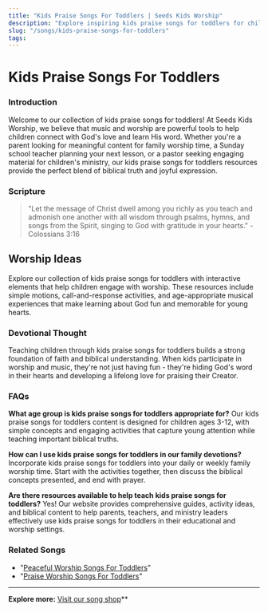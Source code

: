 ```yaml
---
title: "Kids Praise Songs For Toddlers | Seeds Kids Worship"
description: "Explore inspiring kids praise songs for toddlers for children's worship and faith development. Biblical music resources for families and ministry."
slug: "/songs/kids-praise-songs-for-toddlers"
tags:
---
```


# Kids Praise Songs For Toddlers

### Introduction

Welcome to our collection of kids praise songs for toddlers! At Seeds Kids Worship, we believe that music and worship are powerful tools to help children connect with God's love and learn His word. Whether you're a parent looking for meaningful content for family worship time, a Sunday school teacher planning your next lesson, or a pastor seeking engaging material for children's ministry, our kids praise songs for toddlers resources provide the perfect blend of biblical truth and joyful expression.

### Scripture

> "Let the message of Christ dwell among you richly as you teach and admonish one another with all wisdom through psalms, hymns, and songs from the Spirit, singing to God with gratitude in your hearts." - Colossians 3:16

## Worship Ideas

Explore our collection of kids praise songs for toddlers with interactive elements that help children engage with worship. These resources include simple motions, call-and-response activities, and age-appropriate musical experiences that make learning about God fun and memorable for young hearts.

### Devotional Thought

Teaching children through kids praise songs for toddlers builds a strong foundation of faith and biblical understanding. When kids participate in worship and music, they're not just having fun - they're hiding God's word in their hearts and developing a lifelong love for praising their Creator.

### FAQs

**What age group is kids praise songs for toddlers appropriate for?**
Our kids praise songs for toddlers content is designed for children ages 3-12, with simple concepts and engaging activities that capture young attention while teaching important biblical truths.

**How can I use kids praise songs for toddlers in our family devotions?**
Incorporate kids praise songs for toddlers into your daily or weekly family worship time. Start with the activities together, then discuss the biblical concepts presented, and end with prayer.

**Are there resources available to help teach kids praise songs for toddlers?**
Yes! Our website provides comprehensive guides, activity ideas, and biblical content to help parents, teachers, and ministry leaders effectively use kids praise songs for toddlers in their educational and worship settings.

### Related Songs

- "[Peaceful Worship Songs For Toddlers](/songs/peaceful-worship-songs-for-toddlers/)"
- "[Praise Worship Songs For Toddlers](/songs/praise-worship-songs-for-toddlers/)"

---

**Explore more:** [Visit our song shop](https://seedskidsworship.com/shop)**

<!-- Schema Markup -->
<script type="application/ld+json">
{
  "@context": "https://schema.org",
  "@type": "MusicRecording",
  "name": "Kids Praise Songs For Toddlers",
  "byArtist": {
    "@type": "MusicGroup",
    "name": "Seeds Kids Worship"
  },
  "isFamilyFriendly": true,
  "url": "https://seedskidsworship.com/songs/kids-praise-songs-for-toddlers/"
}
</script>